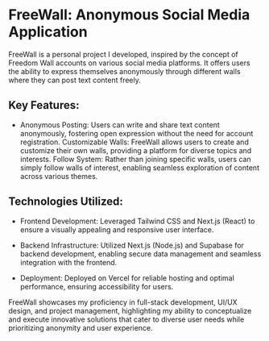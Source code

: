 # FreeWall: Anonymous Social Media Application #

FreeWall is a personal project I developed, inspired by the concept of Freedom Wall accounts on various social media platforms. It offers users the ability to express themselves anonymously through different walls where they can post text content freely.

## Key Features: ##

* Anonymous Posting: Users can write and share text content anonymously, fostering open expression without the need for account registration.
Customizable Walls: FreeWall allows users to create and customize their own walls, providing a platform for diverse topics and interests.
Follow System: Rather than joining specific walls, users can simply follow walls of interest, enabling seamless exploration of content across various themes.

## Technologies Utilized: ##

* Frontend Development: Leveraged Tailwind CSS and Next.js (React) to ensure a visually appealing and responsive user interface.

* Backend Infrastructure: Utilized Next.js (Node.js) and Supabase for backend development, enabling secure data management and seamless integration with the frontend.

* Deployment: Deployed on Vercel for reliable hosting and optimal performance, ensuring accessibility for users.

FreeWall showcases my proficiency in full-stack development, UI/UX design, and project management, highlighting my ability to conceptualize and execute innovative solutions that cater to diverse user needs while prioritizing anonymity and user experience.
